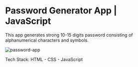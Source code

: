 # Password Generator App | JavaScript

This app generates strong 10-15 digits password consisting of alphanumerical characters and symbols.

![password-app](https://user-images.githubusercontent.com/42874648/189471859-263cae33-adf1-40a0-90bc-c1e3604ae002.png)

Tech Stack: HTML - CSS - JavaScript
